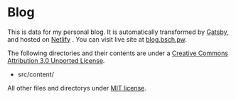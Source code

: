 # Blog

This is data for my personal blog. It is automatically transformed by
    [Gatsby](https://www.gatsbyjs.org/), and hosted on
        [Netlify](https://www.netlify.com) . You can visit live site at
    [blog.bsch.pw](blog.bsch.pw).
    
The following directories and their contents are under a [Creative Commons
Attribution 3.0 Unported License](https://creativecommons.org/licenses/by/3.0/).

* src/content/

All other files and directorys under [MIT
license](https://opensource.org/licenses/mit-license.php).

